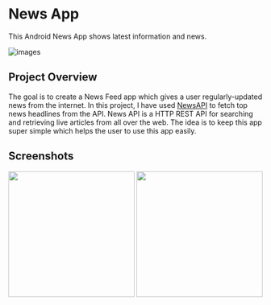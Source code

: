 # News App

This Android News App shows latest information and news.

![images](https://user-images.githubusercontent.com/43115488/110125919-e05d6080-7de9-11eb-9a5e-02695fb08c8e.jpg)

## Project Overview

The goal is to create a News Feed app which gives a user regularly-updated news from the internet. In this project, I have used [NewsAPI](https://newsapi.org/) to fetch top news headlines from the API. News API is a HTTP REST API for searching and retrieving live articles from all over the web.
The idea is to keep this app super simple which helps the user to use this app easily.

## Screenshots

<img src = "https://user-images.githubusercontent.com/43115488/109969024-69589700-7d19-11eb-8f0c-75bdfb94458b.png" width="250" >
<img src = "https://user-images.githubusercontent.com/43115488/109969048-707fa500-7d19-11eb-8499-e5622dafa550.png" width="250" >

